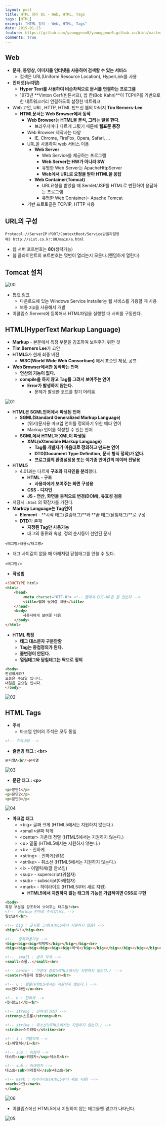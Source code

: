 ```yaml
---
layout: post
title: HTML 정리 01 - Web, HTML, Tags
tags: [HTML]
excerpt: "HTML 정리 - Web, HTML, Tags"
date: 2019-01-23
feature: https://github.com/younggeun0/younggeun0.github.io/blob/master/_posts/img/Web/html5.jpg?raw=true
comments: true
---
```



## Web

* **문자, 동영상, 이미지를 인터넷을 사용하여 검색할 수 있는 서비스**
     * 검색은 URL(Uniform Resource Location), HyperLink를 사용
* **인터넷(누리망)**
     * **Hyper Text를 사용하여 비순차적으로 문서를 연결하는 프로그램**
     * 1973년 **Vinton Cerf(빈튼서프), 밥 칸(Bob Kahn)**이 TCP/IP를 기반으로 한 네트워크끼리 연결하도록 설정한 네트워크
* Web 고안, URL, HTTP, HTML 만드신 웹의 아버지 **Tim Berners-Lee**
   * **HTML문서는 Web Browser에서 동작**
        * **Web Browser는 HTML을 분석, 그리는 일을 한다.**
             * 브라우저마다 다르게 그렸기 때문에 **웹표준 등장**
        * Web Browser 제작사는 다양
             * IE, Chrome, FireFox, Opera, Safari, ...
        * URL을 사용하여 web 서비스 이용
             *  **Web Server**
                *  Web Service를 제공하는 프로그램
                * **Web Server는 HW가 아니라 SW**
                * 유명한 Web Server는 ApacheHttpServer
                * **Web에서 URL로 요청을 받아 HTML을 응답**
             * **Web Container(Tomcat)**
               * URL요청을 받았을 때 Servlet/JSP를 HTML로 변환하여 응답하는 프로그램
               * 유명한 Web Container는 Apache Tomcat
        * 기반 프로토콜은 TCP/IP, HTTP 사용


## URL의 구성

```
Protocol://ServerIP:PORT/ContextRoot/Service받을파일명
예) http://sist.co.kr:80/main/a.html
```

* 웹 서버 포트번호는 **80**(생략가능)
* 웹 클라이언트의 포트번호는 몇번이 열리는지 모른다.(랜덤하게 열린다)



## Tomcat 설치

![00](https://github.com/younggeun0/younggeun0.github.io/blob/master/_posts/img/Web/HTML/01/00.png?raw=true)

* [톰캣 링크](http://tomcat.apache.org/)
  * 다운로드에 있는 Windows Service Installer는 웹 서비스를 가용할 때 사용
  * 보통 zip을 사용해서 개발
* 이클립스 Servers에 등록해서 HTML파일을 실행할 때 서버를 구동한다.

## HTML(HyperText Markup Language)

* **Markup** - 본문에서 특정 부분을 강조하여 보여주기 위한 것
* **Tim Berners Lee**가 고안
* **HTML5**가 현재 최종 버전
     * **W3C(World Wide Web Consortium)** 에서 표준안 제정, 공표
* **Web Browser에서만 동작하는 언어**
     * **연산의 기능이 없다.**
     * **compile을 하지 않고 Tag를 그려서 보여주는 언어**
          * **Error가 발생하지 않는다.**
               * 문제가 발생한 코드를 찾기 어려움


![01](https://github.com/younggeun0/younggeun0.github.io/blob/master/_posts/img/Web/HTML/01/01.png?raw=true)

* **HTML은 SGML언어에서 파생된 언어**
     * **SGML(Standard Generalized Markup Language)**
          * (위키)문서용 마크업 언어를 정의하기 위한 메타 언어
          * Markup 언어를 작성할 수 있는 언어
     * **SGML에서 HTML과 XML이 파생됨**
          * **XML(eXtensible Markup Language)**
               * **Tag를 개발자가 마음대로 정의하고 만드는 언어**
               * **DTD(Document Type Definition, 문서 형식 정의)가 없다.**
               * **프로그램의 환경설정용 또는 이기종 언어간의 데이터 전달용**
* **HTML5**
     * 4.01과는 다르게 **구조와 디자인을 분리**했다.
          * **HTML - 구조**
            * **사용자에게 보여주는 화면 구성용**
          * **CSS - 디자인**
          * **JS - 연산, 화면을 동적으로 변경(DOM), 유효성 검증**
* 저장시 `.html` 의 확장자를 가진다.
* **MarkUp Language는 Tag언어**
     * **Element** - **시작 태그(열림태그)**와 **끝 태그(닫힘태그)**로 구성
     * **DTD**가 존재
          * **지정된 Tag만 사용가능**
          * 태그의 종류와 속성, 정의 순서등이 선언된 문서

```
<태그명>내용</태그명>
```

* 태그 사이값이 없을 때 아래처럼 닫힘태그를 안쓸 수 있다.

```
<태그명/>
```

* **작성법**

```html
<!DOCTYPE html>
<html>
    <head>
        <meta charset="UTF-8"> <!-- 웹에서 EUC-KR은 잘 안쓴다 -->
        <title>탭에 들어갈 내용</title>
    </head>
    <body>
        사용자에게 보여줄 내용
    </body>
</html>
```


* **HTML 특징**
     * **태그 대소문자 구분안함**
     * **Tag는 중첩정의가 된다.**
     * **줄변경이 안된다.**
     * **열림태그와 닫힘태그는 짝으로 정의**

```html
<body>
안녕하세요?
오늘은 수요일 입니다.
내일은 금요일 입니다.
</body>
```

![02](https://github.com/younggeun0/younggeun0.github.io/blob/master/_posts/img/Web/HTML/01/02.png?raw=true)


## HTML Tags

* **주석**
     * 마크업 언어의 주석은 모두 동일

```html
<!-- 주석내용 -->
```

* **줄변경 태그 : \<br\>**
  
```html
문자열A<br/>문자열
```

![03](https://github.com/younggeun0/younggeun0.github.io/blob/master/_posts/img/Web/HTML/01/03.png?raw=true)


* **문단 태그 : \<p\>**

```html
<p>문단1</p>
<p>문단2</p>
<p>문단3</p>
```

![04](https://github.com/younggeun0/younggeun0.github.io/blob/master/_posts/img/Web/HTML/01/04.png?raw=true)


* **마크업 태그**
     * \<big\> 글짜 크게 (HTML5에서는 지원하지 않는다.)
     * \<small\>글짜 작게
     * \<center\> 가운데 정렬 (HTML5에서는 지원하지 않는다.)
     * \<u\> 밑줄 (HTML5에서는 지원하지 않는다.)
     * \<b\> - 진하게
     * \<string\> - 진하게(권장)
     * \<strike\> - 취소선 (HTML5에서는 지원하지 않는다.)
     * \<i\> - 이탤릭체(잘 안쓰임)
     * \<sup\> - superscript(위첨자)
     * \<sub\> - subscript(아래첨자)
     * \<mark\> - 하이라이트 (HTML5부터 새로 지원)
          * **HTML5에서 지원하지 않는 태그의 기능은 가급적이면 CSS로 구현**

```html
<body>
특정 부분을 강조하여 보여주는 태그들!<br>
<!--  Markup 언어의 주석입니다. -->
일반글자<br>

<!-- big : 글자를 크게(HTML5에서 지원하지 않음) -->
<big>빅!</big><br>

<!--  중복적용가능 -->
<big><big><big>빅빅빅</big></big></big><br>
<big><big><big><big><big><big>빅*6</big></big></big></big></big></big><br>

<!--  small : 글자 작게 -->
<small>스몰..</small><br>

<!-- center : 가운데 정렬(HTML5에서는 지원하지 않는다.)  -->
<center>가운데 정렬</center><br>

<!-- u : 밑줄(HTML5에서는 지원하지 않는다.) -->
<u>언더라인</u><br>

<!-- b : 진하게 -->
<b>볼드!</b><br>

<!-- strong : 진하게(권장) -->
<strong>스트롱</strong><br>

<!-- strike : 취소선(HTML5에서는 지원하지 않는다.) -->
<strike>스트라잌</strike><br>

<!-- i : 이탤릭체 -->
<i>이탤릭</i><br>

<!-- sup : 위첨자 -->
테스트<sup>위첨자</sup>테스트<br>

<!-- sub : 아래첨자 -->
테스트<sub>아래첨자</sub>테스트<br>

<!-- mark : 하이라이트(HTML5부터 새로 지원) -->
<mark>마크</mark>
</body>
```

![06](https://github.com/younggeun0/younggeun0.github.io/blob/master/_posts/img/Web/HTML/01/06.png?raw=true)


* 이클립스에선 HTML5에서 지원하지 않는 태그들엔 경고가 나타난다.

![05](https://github.com/younggeun0/younggeun0.github.io/blob/master/_posts/img/Web/HTML/01/05.png?raw=true)

